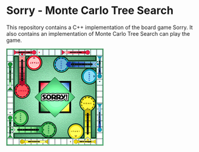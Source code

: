 # Sorry - Monte Carlo Tree Search

This repository contains a C++ implementation of the board game Sorry. It also contains an implementation of Monte Carlo Tree Search can play the game.

![sorry](images/board.png)